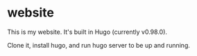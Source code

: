# website

This is my website. It's built in Hugo (currently v0.98.0).

Clone it, install hugo, and run hugo server to be up and running.


